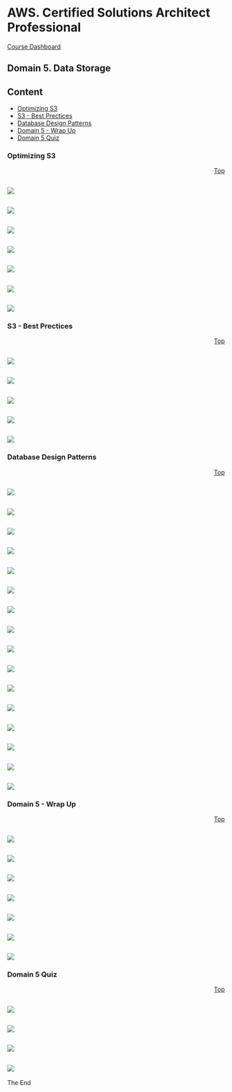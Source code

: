 <a id="top" />

# AWS. Certified Solutions Architect Professional
[Course Dashboard](https://acloud.guru/course/aws-certified-solutions-architect-professional/dashboard)

## Domain 5. Data Storage

## Content

* [Optimizing S3](#opt-s3)
* [S3 - Best Prectices](#s3-best-p)
* [Database Design Patterns](#ddbb-design-p)
* [Domain 5 - Wrap Up](#d5-wu)
* [Domain 5 Quiz](#d5-quiz)


<a id="opt-s3"></a>

### Optimizing S3
<p align="right"><a href="#top">Top</a></p>

![](Screenshot%20from%202018-02-16%2009-19-14.png)
---
![](Screenshot%20from%202018-02-16%2009-20-08.png)
---
![](Screenshot%20from%202018-02-16%2009-21-30.png)
---
![](Screenshot%20from%202018-02-16%2009-22-06.png)
---
![](Screenshot%20from%202018-02-16%2009-23-26.png)
---
![](Screenshot%20from%202018-02-16%2009-26-01.png)
---
![](Screenshot%20from%202018-02-16%2009-26-59.png)
---


<a id="s3-best-p"></a>

### S3 - Best Prectices
<p align="right"><a href="#top">Top</a></p>

![](Screenshot%20from%202018-02-16%2009-27-28.png)
---
![](Screenshot%20from%202018-02-16%2009-30-12.png)
---
![](Screenshot%20from%202018-02-16%2009-30-50.png)
---
![](Screenshot%20from%202018-02-16%2009-32-00.png)
---
![](Screenshot%20from%202018-02-16%2009-32-22.png)
---


<a id="ddbb-design-p"></a>

### Database Design Patterns
<p align="right"><a href="#top">Top</a></p>

![](Screenshot%20from%202018-02-16%2009-33-20.png)
---
![](Screenshot%20from%202018-02-16%2009-34-14.png)
---
![](Screenshot%20from%202018-02-16%2009-35-10.png)
---
![](Screenshot%20from%202018-02-16%2009-36-10.png)
---
![](Screenshot%20from%202018-02-16%2009-50-26.png)
---
![](Screenshot%20from%202018-02-16%2009-51-08.png)
---
![](Screenshot%20from%202018-02-16%2010-00-41.png)
---
![](Screenshot%20from%202018-02-16%2010-01-50.png)
---
![](Screenshot%20from%202018-02-16%2010-02-55.png)
---
![](Screenshot%20from%202018-02-16%2010-03-02.png)
---
![](Screenshot%20from%202018-02-16%2010-03-46.png)
---
![](Screenshot%20from%202018-02-16%2010-05-26.png)
---
![](Screenshot%20from%202018-02-16%2010-06-02.png)
---
![](Screenshot%20from%202018-02-16%2010-07-59.png)
---
![](Screenshot%20from%202018-02-16%2010-09-39.png)
---
![](Screenshot%20from%202018-02-16%2010-10-35.png)
---


<a id="d5-wu"></a>

### Domain 5 - Wrap Up
<p align="right"><a href="#top">Top</a></p>

![](Screenshot%20from%202018-02-16%2010-15-04.png)
---
![](Screenshot%20from%202018-02-16%2010-15-50.png)
---
![](Screenshot%20from%202018-02-16%2010-16-12.png)
---
![](Screenshot%20from%202018-02-16%2010-17-12.png)
---
![](Screenshot%20from%202018-02-16%2010-17-45.png)
---
![](Screenshot%20from%202018-02-16%2010-17-57.png)
---
![](Screenshot%20from%202018-02-16%2010-19-57.png)
---



<a id="d5-quiz"></a>

### Domain 5 Quiz
<p align="right"><a href="#top">Top</a></p>

![](Screenshot%20from%202018-02-16%2010-27-35.png)
---
![](Screenshot%20from%202018-02-16%2010-27-42.png)
---
![](Screenshot%20from%202018-02-16%2010-29-14.png)
---
![](Screenshot%20from%202018-02-16%2010-30-18.png)
---


The End